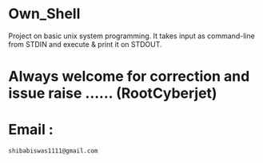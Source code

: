 # Own_Shell
Project on basic unix system programming.
It takes input as command-line from STDIN and execute & print it on STDOUT.

# Always welcome for correction and issue raise ...... (RootCyberjet)

# Email :
`shibabiswas1111@gmail.com`

